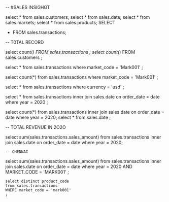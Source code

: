 -- #SALES INSIGHGT

 select *
 from sales.customers;
  select *
 from sales.date;
  select *
 from sales.markets;
 select *
 from sales.products;
SELECT 
* FROM sales.transactions;

-- T0TAL RECORD

select count(*)
FROM sales.transactions
;
select count(*)
FROM sales.customers
;

select *
from sales.transactions
where market_code = 'Mark001'
;


select count(*)
from sales.transactions
where market_code = 'Mark001'
;

select *
from sales.transactions
where currency = 'usd'
;


select * 
from sales.transactions
inner join sales.date
	on order_date = date
    where year = 2020
    ;

select count(*)
from sales.transactions
inner join sales.date
	on order_date = date
    where year = 2020;
select * 
from sales.date
;

-- TOTAL REVENUE IN 2O2O

select sum(sales.transactions.sales_amount)
from sales.transactions
inner join sales.date
	on order_date = date
    where year = 2020;
    
    -- CHENNAI
    
   select sum(sales.transactions.sales_amount)
from sales.transactions
inner join sales.date
	on order_date = date
    where year = 2020
    AND MARKET_CODE = 'MARK001'
    ; 
    
    select distinct product_code
    from sales.transactions
    WHERE market_code = 'mark001'
    ;
